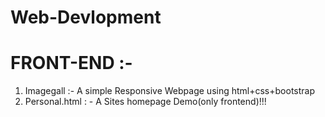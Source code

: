 # Web-Devlopment 



# FRONT-END :-

  1) Imagegall :- A simple Responsive Webpage using html+css+bootstrap
  2) Personal.html : - A Sites homepage Demo(only frontend)!!! 


